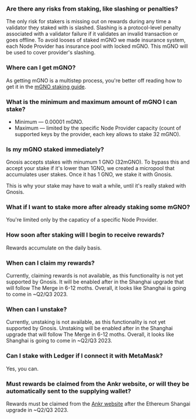 ### Are there any risks from staking, like slashing or penalties?
The only risk for stakers is missing out on rewards during any time a validator they staked with is slashed. 
Slashing is a protocol-level penalty associated with a validator failure if it validates an invalid transaction or goes offline.
To avoid looses of staked mGNO we made insurance system, each Node Provider has insurance pool with locked mGNO. 
This mGNO will be used to cover provider's slashing.

###  Where can I get mGNO? 
As getting mGNO is a multistep process, you're better off reading how to get it in the [mGNO staking guide](/staking/delegated-staking/mgno/stake/).

### What is the minimum and maximum amount of mGNO I can stake?
* Minimum — 0.00001 mGNO.
* Maximum — limited by the specific Node Provider capacity (count of supported keys by the provider, each key allows to stake 32 mGNO).

### Is my mGNO staked immediately?
Gnosis accepts stakes with minumum 1 GNO (32mGNO).
To bypass this and accept your stake if it's lower than 1GNO, we created a micropool that accumulates user stakes.
Once it has 1 GNO, we stake it with Gnosis.

This is why your stake may have to wait a while, until it's really staked with Gnosis.

### What if I want to stake more after already staking some mGNO?
You're limited only by the capaticy of a specific Node Provider.

### How soon after staking will I begin to receive rewards? 
Rewards accumulate on the daily basis.

### When can I claim my rewards?
Currently, claiming rewards is not available, as this functionality is not yet supported by Gnosis.
It will be enabled after in the Shanghai upgrade that will follow The Merge in 6-12 moths.
Overall, it looks like Shanghai is going to come in ~Q2/Q3 2023.

### When can I unstake?
Currently, unstaking is not available, as this functionality is not yet supported by Gnosis.
Unstaking will be enabled after in the Shanghai upgrade that will follow The Merge in 6-12 moths.
Overall, it looks like Shanghai is going to come in ~Q2/Q3 2023.

### Can I stake with Ledger if I connect it with MetaMask?
Yes, you can.

### Must rewards be claimed from the Ankr website, or will they be automatically sent to the supplying wallet?
Rewards must be claimed from the [Ankr website](https://www.ankr.com/staking/dashboard/) after the Ethereum Shangai upgrade in ~Q2/Q3 2023.
